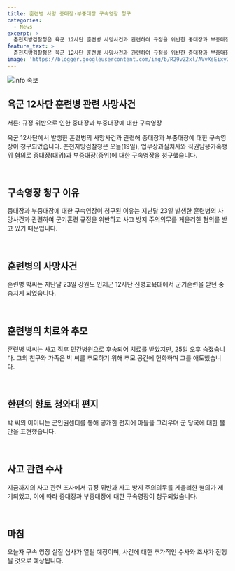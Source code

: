 ```yaml
---
title: 훈련병 사망 중대장·부중대장 구속영장 청구
categories:
  - News
excerpt: >
  춘천지방검찰청은 육군 12사단 훈련병 사망사건과 관련하여 규정을 위반한 중대장과 부중대장에 대한 구속영장을 청구했다. 이들은 군기훈련 규정을 위반하고 사고 방지 주의의무를 게을리한 혐의를 받고 있으며, 박 훈련병의 어머니는 군 당국에 대한 불만을 표출하며 아들을 그리워하고 있다. [사진 출처 : ] (기사 내 제보 연락처: 전화 02-781-1234, 4444 / 이메일 kbs1234@kbs.co.kr / 카카오톡 KBS제보 검색, 채널 추가)
feature_text: >
  춘천지방검찰청은 육군 12사단 훈련병 사망사건과 관련하여 규정을 위반한 중대장과 부중대장에 대한 구속영장을 청구했다. 이들은 군기훈련 규정을 위반하고 사고 방지 주의의무를 게을리한 혐의를 받고 있으며, 박 훈련병의 어머니는 군 당국에 대한 불만을 표출하며 아들을 그리워하고 있다. [사진 출처 : ] (기사 내 제보 연락처: 전화 02-781-1234, 4444 / 이메일 kbs1234@kbs.co.kr / 카카오톡 KBS제보 검색, 채널 추가)
image: 'https://blogger.googleusercontent.com/img/b/R29vZ2xl/AVvXsEixyZcFfHzMRdzZMjFBmAUKJYCLCGyLL1o632UiGVXcaFdKo_bkvkuCioo0uUKlGfBVcT3P84aROyZIXSBEx3Aw5nCQ3pTgDom1WDC4m8eifvWiAmWEEVb4x6G_l8C0QH225ldMjyaFvpxGEBGNO37VmDTDMHGhJPq73UglMfDca1-0aw/s1600/blogspot.png'
---
```


<p><img src="https://blogger.googleusercontent.com/img/b/R29vZ2xl/AVvXsEixyZcFfHzMRdzZMjFBmAUKJYCLCGyLL1o632UiGVXcaFdKo_bkvkuCioo0uUKlGfBVcT3P84aROyZIXSBEx3Aw5nCQ3pTgDom1WDC4m8eifvWiAmWEEVb4x6G_l8C0QH225ldMjyaFvpxGEBGNO37VmDTDMHGhJPq73UglMfDca1-0aw/s1600/blogspot.png" alt="info 속보" /></p>

<h2 data-ke-size="size26">육군 12사단 훈련병 관련 사망사건</h2>

<p>서론: 규정 위반으로 인한 중대장과 부중대장에 대한 구속영장</p>

<p>육군 12사단에서 발생한 훈련병의 사망사건과 관련해 중대장과 부중대장에 대한 구속영장이 청구되었습니다. 춘천지방검찰청은 오늘(19일), 업무상과실치사와 직권남용가혹행위 혐의로 중대장(대위)과 부중대장(중위)에 대한 구속영장을 청구했습니다.</p>

<p data-ke-size="size16">&nbsp;</p>

<h2 data-ke-size="size24">구속영장 청구 이유</h2>

<p>중대장과 부중대장에 대한 구속영장이 청구된 이유는 지난달 23일 발생한 훈련병의 사망사건과 관련하여 군기훈련 규정을 위반하고 사고 방지 주의의무를 게을리한 혐의를 받고 있기 때문입니다.</p>

<p data-ke-size="size16">&nbsp;</p>

<h2 data-ke-size="size24">훈련병의 사망사건</h2>

<p>훈련병 박씨는 지난달 23일 강원도 인제군 12사단 신병교육대에서 군기훈련을 받던 중 숨지게 되었습니다. </p>

<p data-ke-size="size16">&nbsp;</p>

<h2 data-ke-size="size24">훈련병의 치료와 추모</h2>

<p>훈련병 박씨는 사고 직후 민간병원으로 후송되어 치료를 받았지만, 25일 오후 숨졌습니다. 그의 친구와 가족은 박 씨를 추모하기 위해 추모 공간에 헌화하며 그를 애도했습니다.</p>

<p data-ke-size="size16">&nbsp;</p>

<h2 data-ke-size="size24">한편의 향토 청와대 편지</h2>

<p>박 씨의 어머니는 군인권센터를 통해 공개한 편지에 아들을 그리우며 군 당국에 대한 불만을 표현했습니다.</p>

<p data-ke-size="size16">&nbsp;</p>

<h2 data-ke-size="size24">사고 관련 수사</h2>

<p>지금까지의 사고 관련 조사에서 규정 위반과 사고 방지 주의의무를 게을리한 혐의가 제기되었고, 이에 따라 중대장과 부중대장에 대한 구속영장이 청구되었습니다. </p>

<p data-ke-size="size16">&nbsp;</p>

<h2 data-ke-size="size24">마침</h2>

<p>오늘자 구속 영장 실질 심사가 열릴 예정이며, 사건에 대한 추가적인 수사와 조사가 진행될 것으로 예상됩니다.</p>

<p data-ke-size="size16">&nbsp;</p>

